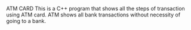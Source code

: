  ATM CARD
This is a C++ program that shows all the steps of transaction using ATM card.
ATM shows all bank transactions without necessity of going to a bank.

